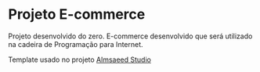 # Projeto E-commerce

Projeto desenvolvido do zero. E-commerce desenvolvido que será utilizado na cadeira de Programação para Internet.

Template usado no projeto [Almsaeed Studio](https://almsaeedstudio.com)